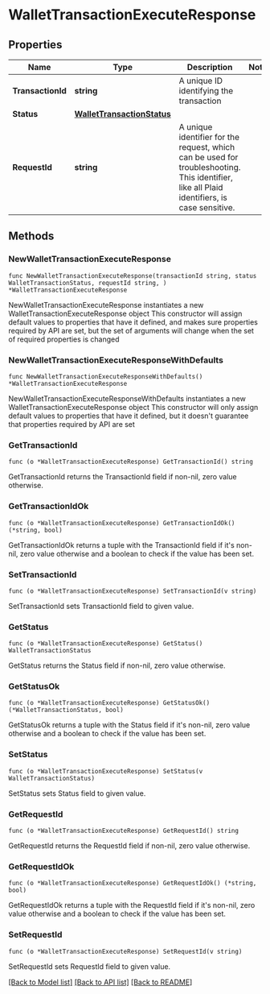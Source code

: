 # WalletTransactionExecuteResponse

## Properties

Name | Type | Description | Notes
------------ | ------------- | ------------- | -------------
**TransactionId** | **string** | A unique ID identifying the transaction | 
**Status** | [**WalletTransactionStatus**](WalletTransactionStatus.md) |  | 
**RequestId** | **string** | A unique identifier for the request, which can be used for troubleshooting. This identifier, like all Plaid identifiers, is case sensitive. | 

## Methods

### NewWalletTransactionExecuteResponse

`func NewWalletTransactionExecuteResponse(transactionId string, status WalletTransactionStatus, requestId string, ) *WalletTransactionExecuteResponse`

NewWalletTransactionExecuteResponse instantiates a new WalletTransactionExecuteResponse object
This constructor will assign default values to properties that have it defined,
and makes sure properties required by API are set, but the set of arguments
will change when the set of required properties is changed

### NewWalletTransactionExecuteResponseWithDefaults

`func NewWalletTransactionExecuteResponseWithDefaults() *WalletTransactionExecuteResponse`

NewWalletTransactionExecuteResponseWithDefaults instantiates a new WalletTransactionExecuteResponse object
This constructor will only assign default values to properties that have it defined,
but it doesn't guarantee that properties required by API are set

### GetTransactionId

`func (o *WalletTransactionExecuteResponse) GetTransactionId() string`

GetTransactionId returns the TransactionId field if non-nil, zero value otherwise.

### GetTransactionIdOk

`func (o *WalletTransactionExecuteResponse) GetTransactionIdOk() (*string, bool)`

GetTransactionIdOk returns a tuple with the TransactionId field if it's non-nil, zero value otherwise
and a boolean to check if the value has been set.

### SetTransactionId

`func (o *WalletTransactionExecuteResponse) SetTransactionId(v string)`

SetTransactionId sets TransactionId field to given value.


### GetStatus

`func (o *WalletTransactionExecuteResponse) GetStatus() WalletTransactionStatus`

GetStatus returns the Status field if non-nil, zero value otherwise.

### GetStatusOk

`func (o *WalletTransactionExecuteResponse) GetStatusOk() (*WalletTransactionStatus, bool)`

GetStatusOk returns a tuple with the Status field if it's non-nil, zero value otherwise
and a boolean to check if the value has been set.

### SetStatus

`func (o *WalletTransactionExecuteResponse) SetStatus(v WalletTransactionStatus)`

SetStatus sets Status field to given value.


### GetRequestId

`func (o *WalletTransactionExecuteResponse) GetRequestId() string`

GetRequestId returns the RequestId field if non-nil, zero value otherwise.

### GetRequestIdOk

`func (o *WalletTransactionExecuteResponse) GetRequestIdOk() (*string, bool)`

GetRequestIdOk returns a tuple with the RequestId field if it's non-nil, zero value otherwise
and a boolean to check if the value has been set.

### SetRequestId

`func (o *WalletTransactionExecuteResponse) SetRequestId(v string)`

SetRequestId sets RequestId field to given value.



[[Back to Model list]](../README.md#documentation-for-models) [[Back to API list]](../README.md#documentation-for-api-endpoints) [[Back to README]](../README.md)


